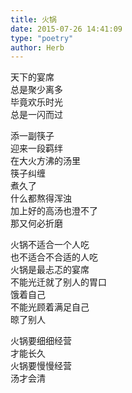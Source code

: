 ```yaml
---  
title: 火锅  
date: 2015-07-26 14:41:09  
type: "poetry"  
author: Herb  
---  
```

天下的宴席  
总是聚少离多  
毕竟欢乐时光  
总是一闪而过  

添一副筷子  
迎来一段羁绊  
在大火方沸的汤里  
筷子纠缠  
煮久了  
什么都熬得浑浊  
加上好的高汤也澄不了  
那又何必折磨  

火锅不适合一个人吃  
也不适合不合适的人吃  
火锅是最忐忑的宴席  
不能光迁就了别人的胃口  
饿着自己  
不能光顾着满足自己  
晾了别人  

火锅要细细经营  
才能长久  
火锅要慢慢经营  
汤才会清